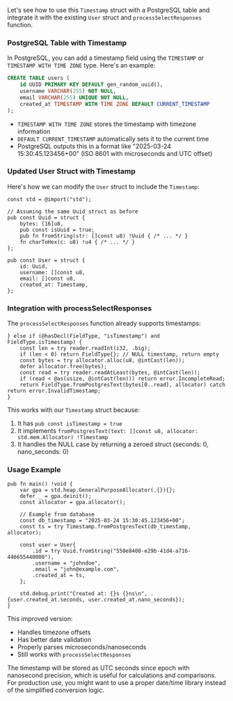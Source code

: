 Let's see how to use this `Timestamp` struct with a PostgreSQL table and integrate it with the existing `User` struct and `processSelectResponses` function.

### PostgreSQL Table with Timestamp

In PostgreSQL, you can add a timestamp field using the `TIMESTAMP` or `TIMESTAMP WITH TIME ZONE` type. Here's an example:

```sql
CREATE TABLE users (
    id UUID PRIMARY KEY DEFAULT gen_random_uuid(),
    username VARCHAR(255) NOT NULL,
    email VARCHAR(255) UNIQUE NOT NULL,
    created_at TIMESTAMP WITH TIME ZONE DEFAULT CURRENT_TIMESTAMP
);
```

- `TIMESTAMP WITH TIME ZONE` stores the timestamp with timezone information
- `DEFAULT CURRENT_TIMESTAMP` automatically sets it to the current time
- PostgreSQL outputs this in a format like "2025-03-24 15:30:45.123456+00" (ISO 8601 with microseconds and UTC offset)

### Updated User Struct with Timestamp

Here's how we can modify the `User` struct to include the `Timestamp`:

```zig
const std = @import("std");

// Assuming the same Uuid struct as before
pub const Uuid = struct {
    bytes: [16]u8,
    pub const isUuid = true;
    pub fn fromString(str: []const u8) !Uuid { /* ... */ }
    fn charToHex(c: u8) !u4 { /* ... */ }
};

pub const User = struct {
    id: Uuid,
    username: []const u8,
    email: []const u8,
    created_at: Timestamp,
};
```

### Integration with processSelectResponses

The `processSelectResponses` function already supports timestamps:

```zig
} else if (@hasDecl(FieldType, "isTimestamp") and FieldType.isTimestamp) {
    const len = try reader.readInt(i32, .big);
    if (len < 0) return FieldType{}; // NULL timestamp, return empty
    const bytes = try allocator.alloc(u8, @intCast(len));
    defer allocator.free(bytes);
    const read = try reader.readAtLeast(bytes, @intCast(len));
    if (read < @as(usize, @intCast(len))) return error.IncompleteRead;
    return FieldType.fromPostgresText(bytes[0..read], allocator) catch return error.InvalidTimestamp;
}
```

This works with our `Timestamp` struct because:
1. It has `pub const isTimestamp = true`
2. It implements `fromPostgresText(text: []const u8, allocator: std.mem.Allocator) !Timestamp`
3. It handles the NULL case by returning a zeroed struct (seconds: 0, nano_seconds: 0)

### Usage Example

```zig
pub fn main() !void {
    var gpa = std.heap.GeneralPurposeAllocator(.{}){};
    defer _ = gpa.deinit();
    const allocator = gpa.allocator();

    // Example from database
    const db_timestamp = "2025-03-24 15:30:45.123456+00";
    const ts = try Timestamp.fromPostgresText(db_timestamp, allocator);

    const user = User{
        .id = try Uuid.fromString("550e8400-e29b-41d4-a716-446655440000"),
        .username = "johndoe",
        .email = "john@example.com",
        .created_at = ts,
    };

    std.debug.print("Created at: {}s {}ns\n", .{user.created_at.seconds, user.created_at.nano_seconds});
}
```

This improved version:
- Handles timezone offsets
- Has better date validation
- Properly parses microseconds/nanoseconds
- Still works with `processSelectResponses`

The timestamp will be stored as UTC seconds since epoch with nanosecond precision, which is useful for calculations and comparisons. For production use, you might want to use a proper date/time library instead of the simplified conversion logic.
